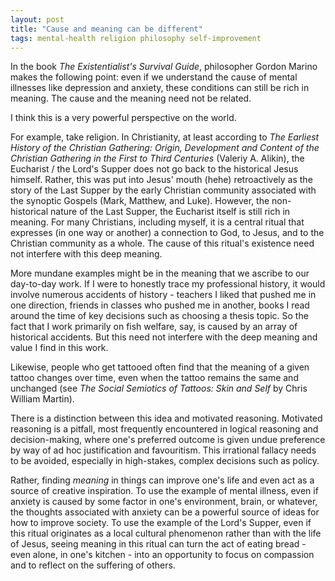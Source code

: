 ```yaml
---
layout: post
title: "Cause and meaning can be different"
tags: mental-health religion philosophy self-improvement
---
```

In the book *The Existentialist's Survival Guide*, philosopher Gordon Marino makes the following point: even if we understand the cause of mental illnesses like depression and anxiety, these conditions can still be rich in meaning. The cause and the meaning need not be related.

I think this is a very powerful perspective on the world.

For example, take religion. In Christianity, at least according to *The Earliest History of the Christian Gathering: Origin, Development and Content of the Christian Gathering in the First to Third Centuries* (Valeriy A. Alikin), the Eucharist / the Lord's Supper does not go back to the historical Jesus himself. Rather, this was put into Jesus' mouth (hehe) retroactively as the story of the Last Supper by the early Christian community associated with the synoptic Gospels (Mark, Matthew, and Luke). However, the non-historical nature of the Last Supper, the Eucharist itself is still rich in meaning. For many Christians, including myself, it is a central ritual that expresses (in one way or another) a connection to God, to Jesus, and to the Christian community as a whole. The cause of this ritual's existence need not interfere with this deep meaning.

More mundane examples might be in the meaning that we ascribe to our day-to-day work. If I were to honestly trace my professional history, it would involve numerous accidents of history - teachers I liked that pushed me in one direction, friends in classes who pushed me in another, books I read around the time of key decisions such as choosing a thesis topic. So the fact that I work primarily on fish welfare, say, is caused by an array of historical accidents. But this need not interfere with the deep meaning and value I find in this work.

Likewise, people who get tattooed often find that the meaning of a given tattoo changes over time, even when the tattoo remains the same and unchanged (see *The Social Semiotics of Tattoos: Skin and Self* by Chris William Martin).

There is a distinction between this idea and motivated reasoning. Motivated reasoning is a pitfall, most frequently encountered in logical reasoning and decision-making, where one's preferred outcome is given undue preference by way of ad hoc justification and favouritism. This irrational fallacy needs to be avoided, especially in high-stakes, complex decisions such as policy.

Rather, finding *meaning* in things can improve one's life and even act as a source of creative inspiration. To use the example of mental illness, even if anxiety is caused by some factor in one's environment, brain, or whatever, the thoughts associated with anxiety can be a powerful source of ideas for how to improve society. To use the example of the Lord's Supper, even if this ritual originates as a local cultural phenomenon rather than with the life of Jesus, seeing meaning in this ritual can turn the act of eating bread - even alone, in one's kitchen - into an opportunity to focus on compassion and to reflect on the suffering of others.

